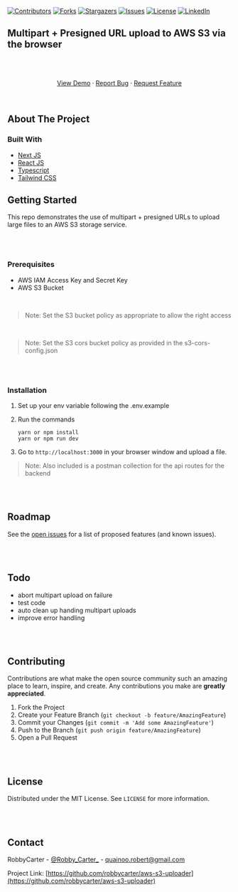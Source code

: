 
<!-- PROJECT SHIELDS -->
[![Contributors][contributors-shield]][contributors-url]
[![Forks][forks-shield]][forks-url]
[![Stargazers][stars-shield]][stars-url]
[![Issues][issues-shield]][issues-url]
[![License][license-shield]][license-url]
[![LinkedIn][linkedin-shield]][linkedin-url]
<br />



## Multipart + Presigned URL upload to AWS S3 via the browser

<br />
<p align="center">

  <p align="center">
    <br />
    <a href="https://aws-s3-uploader.vercel.app/">View Demo</a>
    ·
    <a href="https://github.com/robbycarter/aws-s3-uploader/issues">Report Bug</a>
    ·
    <a href="https://github.com/robbycarter/aws-s3-uploader/issues">Request Feature</a>
  </p>
</p>
<br />


<!-- ABOUT THE PROJECT -->
## About The Project

### Built With

* [Next JS](https://nextjs.org/)
* [React JS](https://reactjs.org/)
* [Typescript](https://www.typescriptlang.org/)
* [Tailwind CSS](https://tailwindcss.com/)



<!-- GETTING STARTED -->
## Getting Started

This repo demonstrates the use of multipart + presigned URLs to upload large files to an AWS S3 storage service.

<br />
<br />

### Prerequisites


* AWS IAM Access Key and Secret Key
* AWS S3 Bucket

<br />

> Note: Set the S3 bucket policy as appropriate to allow the right access
<br />

> Note: Set the S3 cors bucket policy as provided in the s3-cors-config.json

<br />
<br />

### Installation

1. Set up your env variable following the .env.example
2. Run the commands
   ```
   yarn or npm install
   yarn or npm run dev
   ```
   
3. Go to `http://localhost:3000` in your browser window and upload a file.

> Note: Also included is a postman collection for the api routes for the backend


<br />
<br />

<!-- ROADMAP -->
## Roadmap

See the [open issues](https://github.com/robbycarter/aws-s3-uploader/issues) for a list of proposed features (and known issues).


<br />
<br />

## Todo
* abort multipart upload on failure
* test code
* auto clean up handing multipart uploads
* improve error handling

<br />
<br />


<!-- CONTRIBUTING -->
## Contributing

Contributions are what make the open source community such an amazing place to learn, inspire, and create. Any contributions you make are **greatly appreciated**.

1. Fork the Project
2. Create your Feature Branch (`git checkout -b feature/AmazingFeature`)
3. Commit your Changes (`git commit -m 'Add some AmazingFeature'`)
4. Push to the Branch (`git push origin feature/AmazingFeature`)
5. Open a Pull Request

<br />
<br />

<!-- LICENSE -->
## License
Distributed under the MIT License. See `LICENSE` for more information.

<br />
<br />

<!-- CONTACT -->
## Contact

RobbyCarter - [@Robby_Carter_](https://twitter.com/Robby_Carter_) - quainoo.robert@gmail.com

Project Link: [https://github.com/robbycarter/aws-s3-uploader](https://github.com/robbycarter/aws-s3-uploader)







<!-- MARKDOWN LINKS & IMAGES -->
<!-- https://www.markdownguide.org/basic-syntax/#reference-style-links -->
[contributors-shield]: https://img.shields.io/github/contributors/robbycarter/aws-s3-uploader.svg?style=for-the-badge
[contributors-url]: https://github.com/robbycarter/aws-s3-uploader/graphs/contributors

[forks-shield]: https://img.shields.io/github/forks/robbycarter/aws-s3-uploader.svg?style=for-the-badge
[forks-url]: https://github.com/robbycarter/aws-s3-uploader/network/members

[stars-shield]: https://img.shields.io/github/stars/robbycarter/aws-s3-uploader.svg?style=for-the-badge
[stars-url]: https://github.com/robbycarter/aws-s3-uploader/stargazers

[issues-shield]: https://img.shields.io/github/issues/robbycarter/aws-s3-uploader.svg?style=for-the-badge
[issues-url]: https://github.com/robbycarter/aws-s3-uploader/issues

[license-shield]: https://img.shields.io/github/license/robbycarter/aws-s3-uploader?style=for-the-badge
[license-url]: https://github.com/robbycarter/aws-s3-uploader/blob/master/LICENSE

[linkedin-shield]: https://img.shields.io/badge/-LinkedIn-black.svg?style=for-the-badge&logo=linkedin&colorB=555
[linkedin-url]: https://www.linkedin.com/in/robert-quainoo-076704b8/
